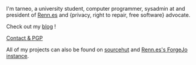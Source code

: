 I'm tarneo, a university student, computer programmer, sysadmin at and president of [Renn.es](https://renn.es) and {privacy, right to repair, free software} advocate.

Check out my [blog](https://tarneo.fr) !

[Contact & PGP](https://tarneo.fr/contact/)

All of my projects can also be found on [sourcehut](https://git.sr.ht/~tarneo/) and [Renn.es's ForgeJo instance](https://git.renn.es/tarneo/).

